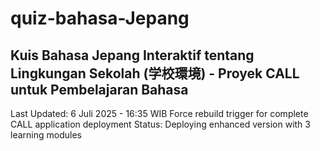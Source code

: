 # quiz-bahasa-Jepang
Kuis Bahasa Jepang Interaktif tentang Lingkungan Sekolah (学校環境) - Proyek CALL untuk Pembelajaran Bahasa
---
Last Updated: 6 Juli 2025 - 16:35 WIB
Force rebuild trigger for complete CALL application deployment
Status: Deploying enhanced version with 3 learning modules
